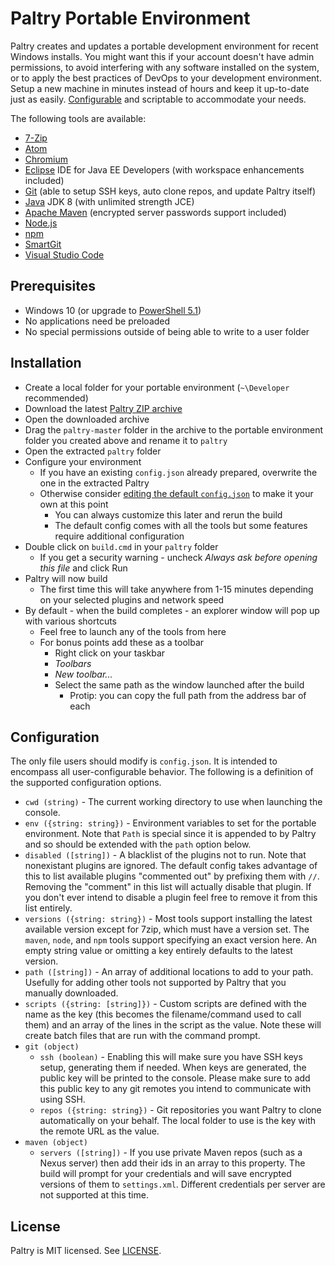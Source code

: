 # Paltry Portable Environment

Paltry creates and updates a portable development environment for recent Windows installs. You might want this if your account doesn't have admin permissions, to avoid interfering with any software installed on the system, or to apply the best practices of DevOps to your development environment. Setup a new machine in minutes instead of hours and keep it up-to-date just as easily. [Configurable](#configuration) and scriptable to accommodate your needs.

The following tools are available:

- [7-Zip](https://www.7-zip.org)
- [Atom](https://atom.io)
- [Chromium](https://www.chromium.org)
- [Eclipse](https://www.eclipse.org) IDE for Java EE Developers (with workspace enhancements included)
- [Git](https://git-scm.com) (able to setup SSH keys, auto clone repos, and update Paltry itself)
- [Java](https://www.oracle.com/java/index.html) JDK 8 (with unlimited strength JCE)
- [Apache Maven](https://maven.apache.org) (encrypted server passwords support included)
- [Node.js](https://nodejs.org)
- [npm](https://www.npmjs.com)
- [SmartGit](https://www.syntevo.com/smartgit)
- [Visual Studio Code](https://code.visualstudio.com)

## Prerequisites

- Windows 10 (or upgrade to [PowerShell 5.1](https://www.microsoft.com/en-us/download/details.aspx?id=54616))
- No applications need be preloaded
- No special permissions outside of being able to write to a user folder

## Installation

- Create a local folder for your portable environment (`~\Developer` recommended)
- Download the latest [Paltry ZIP archive](https://github.com/paltry/paltry/archive/master.zip)
- Open the downloaded archive
- Drag the `paltry-master` folder in the archive to the portable environment folder you created above and rename it to `paltry`
- Open the extracted `paltry` folder
- Configure your environment
  - If you have an existing `config.json` already prepared, overwrite the one in the extracted Paltry
  - Otherwise consider [editing the default `config.json`](#configuration) to make it your own at this point
    - You can always customize this later and rerun the build
    - The default config comes with all the tools but some features require additional configuration
- Double click on `build.cmd` in your `paltry` folder
  - If you get a security warning - uncheck _Always ask before opening this file_ and click Run
- Paltry will now build
  - The first time this will take anywhere from 1-15 minutes depending on your selected plugins and network speed
- By default - when the build completes - an explorer window will pop up with various shortcuts
  - Feel free to launch any of the tools from here
  - For bonus points add these as a toolbar
    - Right click on your taskbar
    - _Toolbars_
    - _New toolbar..._
    - Select the same path as the window launched after the build
      - Protip: you can copy the full path from the address bar of each

## Configuration

The only file users should modify is `config.json`. It is intended to encompass all user-configurable behavior. The following is a definition of the supported configuration options.

- `cwd (string)` - The current working directory to use when launching the console.
- `env ({string: string})` - Environment variables to set for the portable environment. Note that `Path` is special since it is appended to by Paltry and so should be extended with the `path` option below.
- `disabled ([string])` - A blacklist of the plugins not to run. Note that nonexistant plugins are ignored. The default config takes advantage of this to list available plugins "commented out" by prefixing them with `//`. Removing the "comment" in this list will actually disable that plugin. If you don't ever intend to disable a plugin feel free to remove it from this list entirely.
- `versions ({string: string})` - Most tools support installing the latest available version except for 7zip, which must have a version set. The `maven`, `node`, and `npm` tools support specifying an exact version here. An empty string value or omitting a key entirely defaults to the latest version.
- `path ([string])` - An array of additional locations to add to your path. Usefully for adding other tools not supported by Paltry that you manually downloaded.
- `scripts ({string: [string]})` - Custom scripts are defined with the name as the key (this becomes the filename/command used to call them) and an array of the lines in the script as the value. Note these will create batch files that are run with the command prompt.
- `git (object)`
  - `ssh (boolean)` - Enabling this will make sure you have SSH keys setup, generating them if needed. When keys are generated, the public key will be printed to the console. Please make sure to add this public key to any git remotes you intend to communicate with using SSH.
  - `repos ({string: string})` - Git repositories you want Paltry to clone automatically on your behalf. The local folder to use is the key with the remote URL as the value.
- `maven (object)`
  - `servers ([string])` - If you use private Maven repos (such as a Nexus server) then add their ids in an array to this property. The build will prompt for your credentials and will save encrypted versions of them to `settings.xml`. Different credentials per server are not supported at this time.

## License

Paltry is MIT licensed. See [LICENSE](LICENSE.md).
